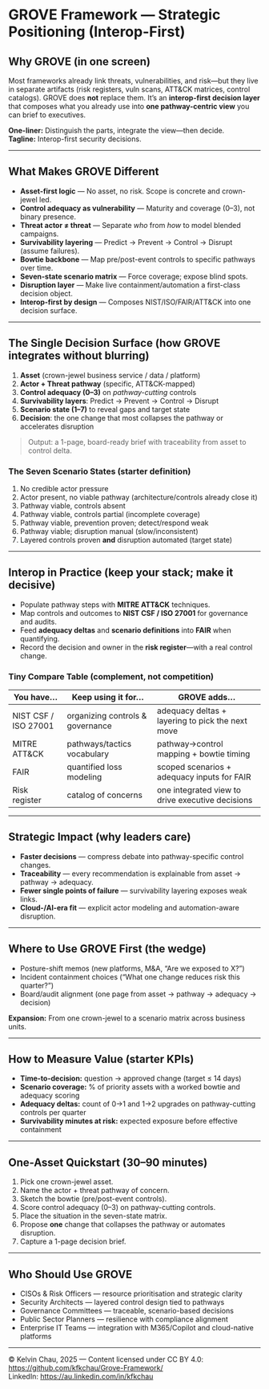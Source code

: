 # GROVE Framework — Strategic Positioning (Interop-First)

## Why GROVE (in one screen)
Most frameworks already link threats, vulnerabilities, and risk—but they live in separate artifacts (risk registers, vuln scans, ATT&CK matrices, control catalogs). GROVE does **not** replace them. It’s an **interop-first decision layer** that composes what you already use into **one pathway-centric view** you can brief to executives.

**One-liner:** Distinguish the parts, integrate the view—then decide.  
**Tagline:** Interop-first security decisions.

---

## What Makes GROVE Different
- **Asset-first logic** — No asset, no risk. Scope is concrete and crown-jewel led.
- **Control adequacy as vulnerability** — Maturity and coverage (0–3), not binary presence.
- **Threat actor ≠ threat** — Separate *who* from *how* to model blended campaigns.
- **Survivability layering** — Predict → Prevent → Control → Disrupt (assume failures).
- **Bowtie backbone** — Map pre/post-event controls to specific pathways over time.
- **Seven-state scenario matrix** — Force coverage; expose blind spots.
- **Disruption layer** — Make live containment/automation a first-class decision object.
- **Interop-first by design** — Composes NIST/ISO/FAIR/ATT&CK into one decision surface.

---

## The Single Decision Surface (how GROVE integrates without blurring)
1) **Asset** (crown-jewel business service / data / platform)  
2) **Actor + Threat pathway** (specific, ATT&CK-mapped)  
3) **Control adequacy (0–3)** on *pathway-cutting* controls  
4) **Survivability layers**: Predict → Prevent → Control → Disrupt  
5) **Scenario state (1–7)** to reveal gaps and target state  
6) **Decision**: the one change that most collapses the pathway or accelerates disruption

> Output: a 1-page, board-ready brief with traceability from asset to control delta.

### The Seven Scenario States (starter definition)
1) No credible actor pressure  
2) Actor present, no viable pathway (architecture/controls already close it)  
3) Pathway viable, controls absent  
4) Pathway viable, controls partial (incomplete coverage)  
5) Pathway viable, prevention proven; detect/respond weak  
6) Pathway viable; disruption manual (slow/inconsistent)  
7) Layered controls proven **and** disruption automated (target state)

---

## Interop in Practice (keep your stack; make it decisive)
- Populate pathway steps with **MITRE ATT&CK** techniques.  
- Map controls and outcomes to **NIST CSF / ISO 27001** for governance and audits.  
- Feed **adequacy deltas** and **scenario definitions** into **FAIR** when quantifying.  
- Record the decision and owner in the **risk register**—with a real control change.

### Tiny Compare Table (complement, not competition)
| You have…              | Keep using it for…                  | GROVE adds…                                           |
|------------------------|-------------------------------------|-------------------------------------------------------|
| NIST CSF / ISO 27001   | organizing controls & governance    | adequacy deltas + layering to pick the next move      |
| MITRE ATT&CK           | pathways/tactics vocabulary         | pathway→control mapping + bowtie timing               |
| FAIR                   | quantified loss modeling            | scoped scenarios + adequacy inputs for FAIR           |
| Risk register          | catalog of concerns                 | one integrated view to drive executive decisions      |

---

## Strategic Impact (why leaders care)
- **Faster decisions** — compress debate into pathway-specific control changes.  
- **Traceability** — every recommendation is explainable from asset → pathway → adequacy.  
- **Fewer single points of failure** — survivability layering exposes weak links.  
- **Cloud-/AI-era fit** — explicit actor modeling and automation-aware disruption.

---

## Where to Use GROVE First (the wedge)
- Posture-shift memos (new platforms, M&A, “Are we exposed to X?”)  
- Incident containment choices (“What one change reduces risk this quarter?”)  
- Board/audit alignment (one page from asset → pathway → adequacy → decision)

**Expansion:** From one crown-jewel to a scenario matrix across business units.

---

## How to Measure Value (starter KPIs)
- **Time-to-decision:** question → approved change (target ≤ 14 days)  
- **Scenario coverage:** % of priority assets with a worked bowtie and adequacy scoring  
- **Adequacy deltas:** count of 0→1 and 1→2 upgrades on pathway-cutting controls per quarter  
- **Survivability minutes at risk:** expected exposure before effective containment

---

## One-Asset Quickstart (30–90 minutes)
1) Pick one crown-jewel asset.  
2) Name the actor + threat pathway of concern.  
3) Sketch the bowtie (pre/post-event controls).  
4) Score control adequacy (0–3) on pathway-cutting controls.  
5) Place the situation in the seven-state matrix.  
6) Propose **one** change that collapses the pathway or automates disruption.  
7) Capture a 1-page decision brief.

---

## Who Should Use GROVE
- CISOs & Risk Officers — resource prioritisation and strategic clarity  
- Security Architects — layered control design tied to pathways  
- Governance Committees — traceable, scenario-based decisions  
- Public Sector Planners — resilience with compliance alignment  
- Enterprise IT Teams — integration with M365/Copilot and cloud-native platforms

---

© Kelvin Chau, 2025 — Content licensed under CC BY 4.0: https://github.com/kfkchau/Grove-Framework/  
LinkedIn: https://au.linkedin.com/in/kfkchau
